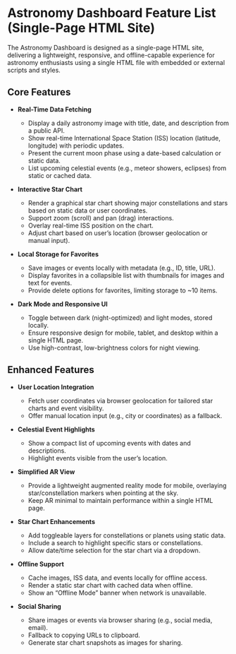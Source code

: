 # Astronomy Dashboard Feature List (Single-Page HTML Site)

The Astronomy Dashboard is designed as a single-page HTML site, delivering a lightweight, responsive, and offline-capable experience for astronomy enthusiasts using a single HTML file with embedded or external scripts and styles.

## Core Features
- **Real-Time Data Fetching**
  - Display a daily astronomy image with title, date, and description from a public API.
  - Show real-time International Space Station (ISS) location (latitude, longitude) with periodic updates.
  - Present the current moon phase using a date-based calculation or static data.
  - List upcoming celestial events (e.g., meteor showers, eclipses) from static or cached data.

- **Interactive Star Chart**
  - Render a graphical star chart showing major constellations and stars based on static data or user coordinates.
  - Support zoom (scroll) and pan (drag) interactions.
  - Overlay real-time ISS position on the chart.
  - Adjust chart based on user’s location (browser geolocation or manual input).

- **Local Storage for Favorites**
  - Save images or events locally with metadata (e.g., ID, title, URL).
  - Display favorites in a collapsible list with thumbnails for images and text for events.
  - Provide delete options for favorites, limiting storage to ~10 items.

- **Dark Mode and Responsive UI**
  - Toggle between dark (night-optimized) and light modes, stored locally.
  - Ensure responsive design for mobile, tablet, and desktop within a single HTML page.
  - Use high-contrast, low-brightness colors for night viewing.

## Enhanced Features
- **User Location Integration**
  - Fetch user coordinates via browser geolocation for tailored star charts and event visibility.
  - Offer manual location input (e.g., city or coordinates) as a fallback.

- **Celestial Event Highlights**
  - Show a compact list of upcoming events with dates and descriptions.
  - Highlight events visible from the user’s location.

- **Simplified AR View**
  - Provide a lightweight augmented reality mode for mobile, overlaying star/constellation markers when pointing at the sky.
  - Keep AR minimal to maintain performance within a single HTML page.

- **Star Chart Enhancements**
  - Add toggleable layers for constellations or planets using static data.
  - Include a search to highlight specific stars or constellations.
  - Allow date/time selection for the star chart via a dropdown.

- **Offline Support**
  - Cache images, ISS data, and events locally for offline access.
  - Render a static star chart with cached data when offline.
  - Show an “Offline Mode” banner when network is unavailable.

- **Social Sharing**
  - Share images or events via browser sharing (e.g., social media, email).
  - Fallback to copying URLs to clipboard.
  - Generate star chart snapshots as images for sharing.
